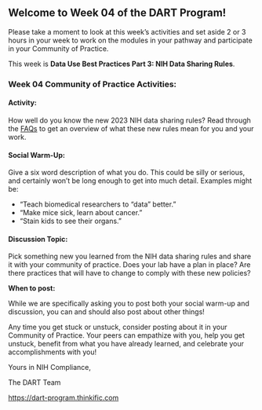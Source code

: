 ## **Welcome to Week 04 of the DART Program!**

Please take a moment to look at this week’s activities and set aside 2 or 3 hours in your week to work on the modules in your pathway and participate in your Community of Practice. 

This week is **Data Use Best Practices Part 3: NIH Data Sharing Rules**.

### **Week 04 Community of Practice Activities:**

#### **Activity:** 
How well do you know the new 2023 NIH data sharing rules? Read through the [FAQs](https://sharing.nih.gov/faqs#/data-management-and-sharing-policy.htm) to get an overview of what these new rules mean for you and your work. 

#### **Social Warm-Up:** 
Give a six word description of what you do. This could be silly or serious, and certainly won’t be long enough to get into much detail. Examples might be: 
<ul>
    <li> “Teach biomedical researchers to “data” better.” </li>
    <li> “Make mice sick, learn about cancer.” </li>
    <li> “Stain kids to see their organs.” </li>
</ul>

#### **Discussion Topic:** 
Pick something new you learned from the NIH data sharing rules and share it with your community of practice. Does your lab have a plan in place? Are there practices that will have to change to comply with these new policies?


**When to post:**

While we are specifically asking you to post both your social warm-up and discussion, you can and should also post about other things!

Any time you get stuck or unstuck, consider posting about it in your Community of Practice. Your peers can empathize with you, help you get unstuck, benefit from what you have already learned, and celebrate your accomplishments with you!

 Yours in NIH Compliance, 

The DART Team

https://dart-program.thinkific.com
